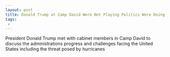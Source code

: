 ```yaml
---
layout: post
title: Donald Trump at Camp David Were Not Playing Politics Were Doing Whats Right
tags:
 -
---
```

President Donald Trump met with cabinet members in Camp David to discuss the administrations progress and challenges facing the United States including the threat posed by hurricanes
